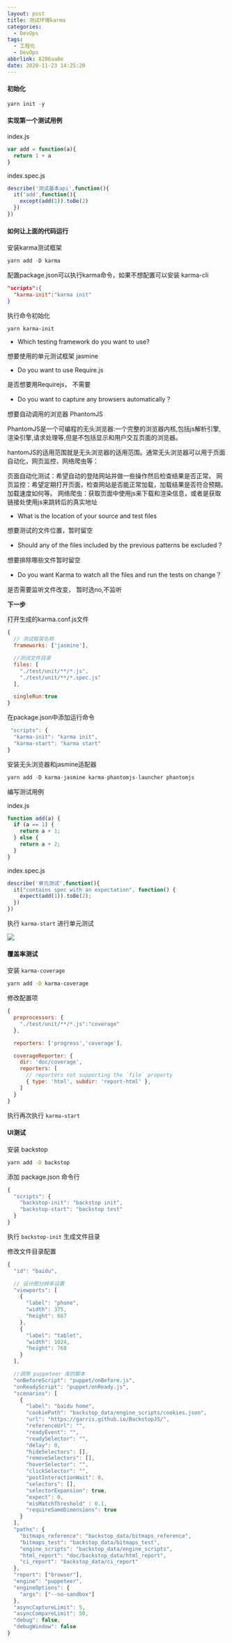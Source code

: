 ```yaml
---
layout: post
title: 测试环境karma
categories:
  - DevOps
tags:
  - 工程化
  - DevOps
abbrlink: 8286aa8e
date: 2020-11-23 14:25:20
---
```


#### 初始化

```javascript
yarn init -y
```

#### 实现第一个测试用例

index.js

```javascript
var add = function(a){
  return 1 + a
}
```

index.spec.js

```javascript
describe('测试基本api',function(){
  it('add',function(){
    except(add(1)).toBe(2)
  })
})
```

#### 如何让上面的代码运行

安装karma测试框架

```javascript
yarn add -D karma
```

配置package.json可以执行karma命令，如果不想配置可以安装 karma-cli

```json
"scripts":{
  "karma-init":"karma init"
}
```

执行命令初始化

```bash
yarn karma-init
```

+ Which testing framework do you want to use?

想要使用的单元测试框架 jasmine

+ Do you want to use Require.js

是否想要用Requirejs， 不需要

+ Do you want to capture any browsers automatically？

想要自动调用的浏览器 PhantomJS

PhantomJS是一个可编程的无头浏览器:一个完整的浏览器内核,包括js解析引擎,渲染引擎,请求处理等,但是不包括显示和用户交互页面的浏览器。

hantomJS的适用范围就是无头浏览器的适用范围。通常无头浏览器可以用于页面自动化，网页监控，网络爬虫等：

页面自动化测试：希望自动的登陆网站并做一些操作然后检查结果是否正常。
网页监控：希望定期打开页面，检查网站是否能正常加载，加载结果是否符合预期。加载速度如何等。
网络爬虫：获取页面中使用js来下载和渲染信息，或者是获取链接处使用js来跳转后的真实地址

+ What is the location of your source and test files

想要测试的文件位置，暂时留空

+ Should any of the files included by the previous patterns be excluded？

想要排除哪些文件暂时留空

+ Do you want Karma to watch all the files and run the tests on change？

是否需要监听文件改变， 暂时选no,不监听

**下一步**

打开生成的karma.conf.js文件

```javascript
{
  // 测试框架名称
  frameworks: ['jasmine'],

  //测试文件目录
  files: [
    "./test/unit/**/*.js",
    "./test/unit/**/*.spec.js"
  ],

  singleRun:true
}
```

在package.json中添加运行命令

```javascript
 "scripts": {
  "karma-init": "karma init",
  "karma-start": "karma start"
}
```

安装无头浏览器和jasmine适配器

```javascript
yarn add -D karma-jasmine karma-phantomjs-launcher phantomjs
```

编写测试用例

index.js
```javascript
function add(a) {
  if (a == 1) {
    return a + 1;
  } else {
    return a + 2;
  }
}
```

index.spec.js
```javascript
describe('单元测试',function(){
  it("contains spec with an expectation", function() {
    expect(add(1)).toBe(2);
  })
})
```

执行 `karma-start` 进行单元测试

![](0001.png)

#### 覆盖率测试

安装 `karma-coverage`

```bash
yarn add -D karma-coverage
```

修改配置项

```javascript
{
  preprocessors: {
    "./test/unit/**/*.js":"coverage"
  },

  reporters: ['progress','coverage'],

  coverageReporter: {
    dir: 'doc/coverage',
    reporters: [
      // reporters not supporting the `file` property
      { type: 'html', subdir: 'report-html' },
    ]
  }
}
```

执行再次执行 `karma-start`

#### UI测试

安装 backstop

```bash
yarn add -D backstop
```

添加 package.json 命令行

```javascript
{
  "scripts": {
    "backstop-init": "backstop init",
    "backstop-start": "backstop test"
  }
}

```

执行 `backstop-init` 生成文件目录

修改文件目录配置

```javascript
{
  "id": "baidu",

  // 设计图分辨率设置
  "viewports": [
    {
      "label": "phone",
      "width": 375,
      "height": 667
    },
    {
      "label": "tablet",
      "width": 1024,
      "height": 768
    }
  ],

  //调用 puppeteer 库的脚本
  "onBeforeScript": "puppet/onBefore.js",
  "onReadyScript": "puppet/onReady.js",
  "scenarios": [
    {
      "label": "baidu home",
      "cookiePath": "backstop_data/engine_scripts/cookies.json",
      "url": "https://garris.github.io/BackstopJS/",
      "referenceUrl": "",
      "readyEvent": "",
      "readySelector": "",
      "delay": 0,
      "hideSelectors": [],
      "removeSelectors": [],
      "hoverSelector": "",
      "clickSelector": "",
      "postInteractionWait": 0,
      "selectors": [],
      "selectorExpansion": true,
      "expect": 0,
      "misMatchThreshold" : 0.1,
      "requireSameDimensions": true
    }
  ],
  "paths": {
    "bitmaps_reference": "backstop_data/bitmaps_reference",
    "bitmaps_test": "backstop_data/bitmaps_test",
    "engine_scripts": "backstop_data/engine_scripts",
    "html_report": "doc/backstop_data/html_report",
    "ci_report": "backstop_data/ci_report"
  },
  "report": ["browser"],
  "engine": "puppeteer",
  "engineOptions": {
    "args": ["--no-sandbox"]
  },
  "asyncCaptureLimit": 5,
  "asyncCompareLimit": 50,
  "debug": false,
  "debugWindow": false
}

```